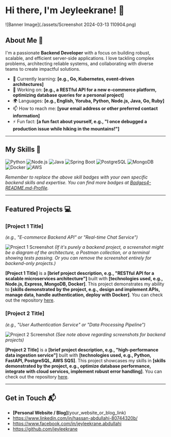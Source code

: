 # Hi there, I'm Jeyleekrane! 👋

![Banner Image](./assets/Screenshot 2024-03-13 110904.png)

## About Me 🚀

I'm a passionate **Backend Developer** with a focus on building robust, scalable, and efficient server-side applications. I love tackling complex problems, architecting reliable systems, and collaborating with diverse teams to create impactful solutions.

- 🌱 Currently learning: **[e.g., Go, Kubernetes, event-driven architectures]**
- 🔭 Working on: **[e.g., a RESTful API for a new e-commerce platform, optimizing database queries for a personal project]**
- 🌍 Languages: **[e.g., English, Yoruba, Python, Node.js, Java, Go, Ruby]**
- 📫 How to reach me: **[your email address or other preferred contact information]**
- ⚡ Fun fact: **[a fun fact about yourself, e.g., "I once debugged a production issue while hiking in the mountains!"]**

---

## My Skills 🧠

![Python](https://img.shields.io/badge/-Python-3776AB?style=flat-square&logo=python&logoColor=white)
![Node.js](https://img.shields.io/badge/-Node.js-339933?style=flat-square&logo=node.js&logoColor=white)
![Java](https://img.shields.io/badge/-Java-007396?style=flat-square&logo=java&logoColor=white)
![Spring Boot](https://img.shields.io/badge/-Spring%20Boot-6DB33F?style=flat-square&logo=spring-boot&logoColor=white)
![PostgreSQL](https://img.shields.io/badge/-PostgreSQL-336791?style=flat-square&logo=postgresql&logoColor=white)
![MongoDB](https://img.shields.io/badge/-MongoDB-47A248?style=flat-square&logo=mongodb&logoColor=white)
![Docker](https://img.shields.io/badge/-Docker-2496ED?style=flat-square&logo=docker&logoColor=white)
![AWS](https://img.shields.io/badge/-AWS-232F3E?style=flat-square&logo=amazon-aws&logoColor=white)

*Remember to replace the above skill badges with your own specific backend skills and expertise. You can find more badges at [Badges4-README.md-Profile](https://github.com/alexandresanlim/Badges4-README.md-Profile).*

---

## Featured Projects 💻

### [Project 1 Title]
*(e.g., "E-commerce Backend API" or "Real-time Chat Service")*

![Project 1 Screenshot](project_1_screenshot_url)
*(If it's purely a backend project, a screenshot might be a diagram of the architecture, a Postman collection, or a terminal showing tests passing. Or you can remove the screenshot entirely for backend-only projects.)*

**[Project 1 Title]** is a **[brief project description, e.g., "RESTful API for a scalable microservices architecture"]** built with **[technologies used, e.g., Node.js, Express, MongoDB, Docker]**. This project demonstrates my ability to **[skills demonstrated by the project, e.g., design and implement APIs, manage data, handle authentication, deploy with Docker]**. You can check out the repository [here](project_1_repository_link).

### [Project 2 Title]
*(e.g., "User Authentication Service" or "Data Processing Pipeline")*

![Project 2 Screenshot](project_2_screenshot_url)
*(See note above regarding screenshots for backend projects)*

**[Project 2 Title]** is a **[brief project description, e.g., "high-performance data ingestion service"]** built with **[technologies used, e.g., Python, FastAPI, PostgreSQL, AWS SQS]**. This project showcases my skills in **[skills demonstrated by the project, e.g., optimize database performance, integrate with cloud services, implement robust error handling]**. You can check out the repository [here](project_2_repository_link).

---

## Get in Touch 📬

- **[Personal Website / Blog]**(your_website_or_blog_link)
- https://www.linkedin.com/in/hassan-abdullahi-80744320b/
- https://www.facebook.com/in/jeyleekrane.abdullahi
- https://github.com/jeyleekrane
